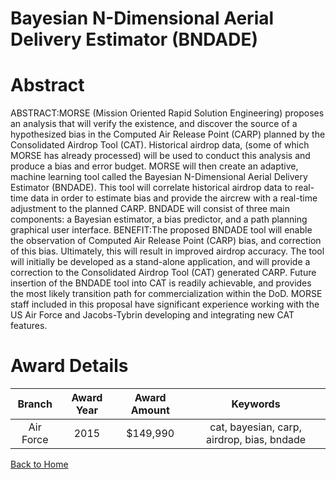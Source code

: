 
Bayesian N-Dimensional Aerial Delivery Estimator (BNDADE)
=========================================================

# Abstract


ABSTRACT:MORSE (Mission Oriented Rapid Solution Engineering) proposes an analysis that will verify the existence, and discover the source of a hypothesized bias in the Computed Air Release Point (CARP) planned by the Consolidated Airdrop Tool (CAT). Historical airdrop data, (some of which MORSE has already processed) will be used to conduct this analysis and produce a bias and error budget. MORSE will then create an adaptive, machine learning tool called the Bayesian N-Dimensional Aerial Delivery Estimator (BNDADE). This tool will correlate historical airdrop data to real-time data in order to estimate bias and provide the aircrew with a real-time adjustment to the planned CARP. BNDADE will consist of three main components: a Bayesian estimator, a bias predictor, and a path planning graphical user interface. BENEFIT:The proposed BNDADE tool will enable the observation of Computed Air Release Point (CARP) bias, and correction of this bias. Ultimately, this will result in improved airdrop accuracy. The tool will initially be developed as a stand-alone application, and will provide a correction to the Consolidated Airdrop Tool (CAT) generated CARP. Future insertion of the BNDADE tool into CAT is readily achievable, and provides the most likely transition path for commercialization within the DoD. MORSE staff included in this proposal have significant experience working with the US Air Force and Jacobs-Tybrin developing and integrating new CAT features.  

# Award Details

|Branch|Award Year|Award Amount|Keywords|
| :---: | :---: | :---: | :---: |
|Air Force|2015|$149,990|cat, bayesian, carp, airdrop, bias, bndade|
  
  


[Back to Home](https://github.com/chrischow/dod_sbir_awards/DJ/#1356)